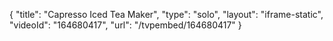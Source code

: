 {
    "title": "Capresso Iced Tea Maker",
    "type": "solo",
    "layout": "iframe-static",
    "videoId": "164680417",
    "url": "\/tvpembed\/164680417"
}